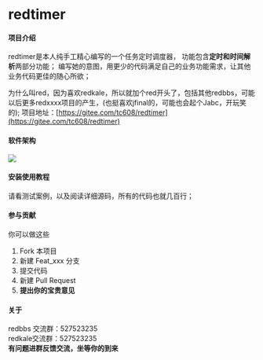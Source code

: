 # redtimer

#### 项目介绍
redtimer是本人纯手工精心编写的一个任务定时调度器，
功能包含**定时和时间解析**两部分功能；
编写她的意图，用更少的代码满足自己的业务功能需求，让其他业务代码更佳的随心所欲；

为什么叫red，因为喜欢redkale，所以就加个red开头了，包括其他redbbs，可能以后更多redxxxx项目的产生，(也挺喜欢jfinal的，可能也会起个Jabc，开玩笑的);
项目地址：[https://gitee.com/tc608/redtimer](https://gitee.com/tc608/redtimer)

#### 软件架构
![](http://img.1216.top/redbbs/20180811122309.png)


#### 安装使用教程

请看测试案例，以及阅读详细源码，所有的代码也就几百行；

#### 参与贡献
你可以做这些
1. Fork 本项目
2. 新建 Feat_xxx 分支
3. 提交代码
4. 新建 Pull Request
5. **提出你的宝贵意见**

#### 关于
redbbs 交流群：527523235  
redkale交流群：527523235  
**有问题进群反馈交流，坐等你的到来**